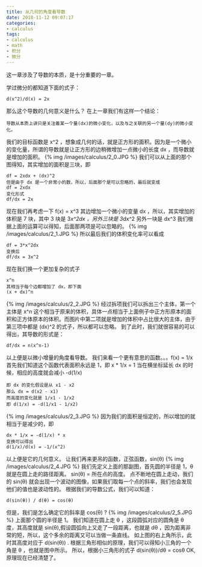 ```yaml
---
title: 从几何的角度看导数
date: 2018-11-12 09:07:17
categories:
- calculus
tags:
- calculus
- math
- 积分
- 微分
---
```

这一章涉及了导数的本质，是十分重要的一章。
 <!-- more -->
学过微分的都知道下面的式子：

	d(x^2)/d(x) = 2x
	
那么这个导数的几何意义是什么？
在上一章我们有这样一个结论：

	导数从本质上讲只是关注着某一个量(dx)的微小变化，以及与之关联的另一个量(dy)的微小变化。
	
我们的目标函数是 x^2 ，想象成几何的话，就是正方形的面积。因为是一个微小的变化量，所谓的导数就是让正方形的边稍微增加一点微小的长度 dx ，而导数就是增加的面积。
{% img /images/calculus/2_0.JPG %}
我们可以从上面的那个图得知，其实增加的面积是三块，即

	df = 2xdx + (dx)^2
	但是由于 dx 是一个非常小的数，所以，后面那个是可以忽略的，最后就变成
	df = 2xdx
	变化形式
	df/dx = 2x
	
现在我们再考虑一下 f(x) = x^3
其边增加一个微小的变量 dx ，所以，其实增加的体积是 7 块，其中 3 块是 3*x^2dx ，另外三块是 3*dx^2 另外一块是 dx^3
我们根据上面的运算可以得知，后面那两项是可以忽略的。
{% img /images/calculus/2_1.JPG %}
所以最后我们的体积变化率可以看成

	df = 3*x^2dx
	变换后
	df/dx = 3x^2
	
现在我们换一个更加复杂的式子
	
	x^n
	其相当于每个边都增加了 dx，即下面
	(x + dx)^n
	
{% img /images/calculus/2_2.JPG %}
经过拆项我们可以拆出三个主体，第一个主体是 x^n 这个相当于原来的体积，具体一点相当于上面例子中正方形原本的面积和正方体原本的体积。而图片中第二项就是增加的体积中占比很大的主体，由于第三项中都是 (dx)^2 的式子，所以都可以忽略。
到了此时，我们就很容易的可以得出，其导数的形式是：

	df/dx = n(x^n-1)
	
以上便是以微小增量的角度看导数。
我们来看一个更有意思的函数。。。f(x) = 1/x
首先我们知道这个函数代表面积永远是 1，即 x * 1/x = 1
当在横坐标延长 dx 的时候，相应的高度就会减小 -d(1/x)
	
	即 dx 的变化假设是从 x1 - x2
	那么 dx = d(x2 - x1)
	而高度的变化就是 1/x1 - 1/x2
	即 d(1/x) = -d(1/x1 - 1/x2)
	
{% img /images/calculus/2_3.JPG %}
因为我们的面积是恒定的，所以增加的就相当于是减少的，即

	dx * 1/x = -d(1/x) * x
	变换可以得出
	d(1/x)/d(x) = -1/(x^2)
	
以上便是它的几何意义。
让我们再来更吊的函数，正弦函数，sin(θ)
{% img /images/calculus/2_4.JPG %}
我们先定义上面的那副图，首先圆的半径是 1，θ 就是在圆上走的路径距离。
sin(θ) = 所在点的高度。
点不断地在圆上走动，我们的 sin(θ) 就会出现一个波动的图像，如果我们取每一个点的斜率，我们也会发现他们的值也是波动性的。
根据我们的导数公式，我们可以知道：

	d(sin(θ)) / d(θ) = cos(θ)
	
但是，我们是怎么确定它的斜率是 cos(θ) ?
{% img /images/calculus/2_5.JPG %}
上面那个圆的半径是 1。
我们知道在圆上走 θ ，这段圆弧对应的圆角是 θ 度，其高度就是 sin(θ),假设圆弧向上又走了一段距离，也就是 dθ ，因为距离非常的短，所以，这个多余的距离又可以当做一条直线。
如上图的右上角所示，此时其高度对应于 d(sin(θ)) .
根据三角形相似的原理，我们可以得知小三角的一个角是 θ ，也就是图中所示。
所以，根据小三角形的式子 d(sin(θ))/dθ = cosθ
OK,原理现在已经清楚了。






